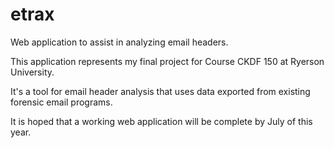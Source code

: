 # etrax
Web application to assist in analyzing email headers.

This application represents my final project for Course CKDF 150 at Ryerson University.

It's a tool for email header analysis that uses data exported from existing forensic email programs.

It is hoped that a working web application will be complete by July of this year.
